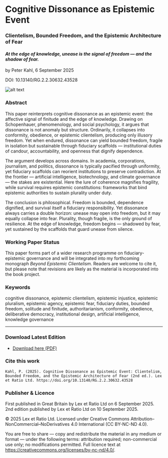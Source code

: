 # Cognitive Dissonance as Epistemic Event

### Clientelism, Bounded Freedom, and the Epistemic Architecture of Fear

#### _At the edge of knowledge, unease is the signal of freedom — and the shadow of fear._

by Peter Kahl, 6 September 2025

DOI: 10.13140/RG.2.2.30632.43528

![alt text](https://github.com/Peter-Kahl/Cognitive-Dissonance-as-Epistemic-Event/blob/main/precipice.jpg?raw=true)

### Abstract

This paper reinterprets cognitive dissonance as an epistemic event: the affective signal of finitude and the edge of knowledge. Drawing on Schopenhauer, phenomenology, and social psychology, it argues that dissonance is not anomaly but structure. Ordinarily, it collapses into conformity, obedience, or epistemic clientelism, producing only illusory freedom. Yet when endured, dissonance can yield bounded freedom, fragile in isolation but sustainable through fiduciary scaffolds — institutional duties of candour, accountability, and openness that dignify dependence.

The argument develops across domains. In academia, corporations, journalism, and politics, dissonance is typically pacified through uniformity, yet fiduciary scaffolds can reorient institutions to preserve contradiction. At the frontier — artificial intelligence, biotechnology, and climate governance — the stakes are existential. Here the lure of coherence magnifies fragility, while survival requires epistemic constitutions: frameworks that bind epistemic authorities to sustain plurality under duty.

The conclusion is philosophical. Freedom is bounded, dependence dignified, and survival itself a fiduciary responsibility. Yet dissonance always carries a double horizon: unease may open into freedom, but it may equally collapse into fear. Plurality, though fragile, is the only ground of resilience. At the edge of knowledge, freedom begins — shadowed by fear, yet sustained by the scaffolds that guard unease from silence.

### Working Paper Status

This paper forms part of a wider research programme on fiduciary-epistemic governance and will be integrated into my forthcoming monograph _Beyond Epistemic Clientelism_. Readers are welcome to cite it, but please note that revisions are likely as the material is incorporated into the book project.

### Keywords

cognitive dissonance, epistemic clientelism, epistemic injustice, epistemic pluralism, epistemic agency, epistemic fear, fiduciary duties, bounded freedom, solitude and finitude, authoritarianism, conformity, obedience, deliberative democracy, institutional design, artificial intelligence, knowledge governance

---

### Download Latest Edition

- [Download here (PDF)](https://raw.githubusercontent.com/Peter-Kahl/Cognitive-Dissonance-as-Epistemic-Event/master/Kahl_P_Cognitive_Dissonance_as_Epistemic_Event_v2_10-SEP-2025.pdf)

### Cite this work

```
Kahl, P. (2025). Cognitive Dissonance as Epistemic Event: Clientelism, Bounded Freedom, and the Epistemic Architecture of Fear (2nd ed.). Lex et Ratio Ltd. https://doi.org/10.13140/RG.2.2.30632.43528
```

### Publisher & Licence

First published in Great Britain by Lex et Ratio Ltd on 6 September 2025.\
2nd edition published by Lex et Ratio Ltd on 10 September 2025.

© 2025 Lex et Ratio Ltd. Licensed under Creative Commons Attribution–NonCommercial–NoDerivatives 4.0 International (CC BY-NC-ND 4.0).

You are free to share — copy and redistribute the material in any medium or format — under the following terms: attribution required; non-commercial use only; no modifications permitted. Full licence text at <https://creativecommons.org/licenses/by-nc-nd/4.0/>.